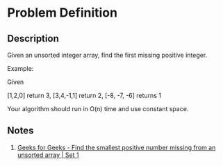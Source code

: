 # Problem Definition

## Description

Given an unsorted integer array, find the first missing positive integer.

Example:

Given

[1,2,0] return 3,
[3,4,-1,1] return 2,
[-8, -7, -6] returns 1

Your algorithm should run in O(n) time and use constant space.

## Notes

1. [Geeks for Geeks - Find the smallest positive number missing from an unsorted array | Set 1](https://www.geeksforgeeks.org/find-the-smallest-positive-number-missing-from-an-unsorted-array/)